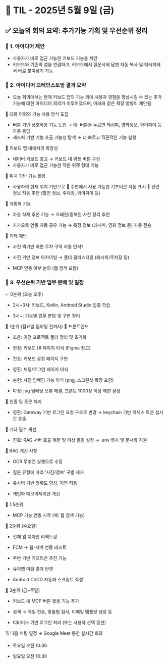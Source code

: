 # 📝 TIL - 2025년 5월 9일 (금)

## ✅ 오늘의 회의 요약: 추가기능 기획 및 우선순위 정리

### 🎀 1. 아이디어 제안
- 사용자가 바로 접근 가능한 키보드 기능을 제안
- 키보드와 기존의 앱을 연결하고, 키보드에서 질문시에 답변 자동 복사 및 메시지에서 바로 붙여넣기 가능

### 🎯 2. 아이디어 브레인스토밍 결과 요약
- 오늘 회의에서는 현재 키보드 앱의 기능 외에 사용자 경험을 향상시킬 수 있는 추가 기능에 대한 아이디어 회의가 이루어졌으며, 아래와 같은 확장 방향이 제안됨

🔘 대화 이외의 기능 사용 방식 도입
- 버튼 기반 상호작용 기능 도입
→ 예: 버튼을 누르면 레시피, 영화정보, 와이파이 등 자동 응답
- 제스처 기반 기능 호출 가능성 탐색
→ 더 빠르고 직관적인 기능 실행

🔘 키보드 앱 내에서의 확장성
- 네이버 키보드 참고 → 키보드 내 위젯 버튼 구성
- 사용자가 바로 접근 가능한 작은 위젯 형태 기능

🔘 위치 기반 기능 활용
- 사용자의 현재 위치 기반으로
🔸 주변에서 사용 가능한 기프티콘 자동 표시
🔸 관련 정보 자동 추천 (할인 정보, 주차장, 와이파이 등)

🔘 자동화 기능
- 자동 삭제 추천 기능
→ 오래된/중복된 사진 정리 추천

- 카카오톡 연동 자동 공유 기능
→ 특정 정보 (레시피, 영화 정보 등) 자동 전송

🔘 기타 제안
- 사진 찍기만 하면 주차 구역 자동 인식?

- 사진 기반 정보 아카이빙 → 폴더 클러스터링 (레시피/주차장 등)

- MCP 연동 여부 논의 (웹 검색 포함)


### 🧠 3. 우선순위 기반 업무 분배 및 일정
✅ 0순위 (오늘 오후)
- 2시~3시: 키보드, Kotlin, Android Studio 집중 학습

- 3시~: 기능별 업무 분담 및 구현 정리

🥇 1순위 (월요일 팀미팅 전까지)
🔹 프론트엔드
- 조은: 이전 프로젝트 폴더 정리 및 초기화

- 현정: 키보드 UI 페이지 이식 (Figma 참고)

- 진호: 키보드 설정 페이지 구현

- 영환: 채팅/로그인 페이지 이식

- 송헌: 사진 임베딩 기능 이식 (png, 스크린샷 확장 포함)

- 다정: jpg 임베딩 오류 해결, 프론트 1000장 이상 제한 설정

🔹 인증 및 토큰 처리
- 영환: Gateway 기반 로그인 요청 구조로 변경
→ keychain 기반 액세스 토큰 실시간 호출

🔹 기타 필수 개선
- 진호: RAG 서버 호출 제한 및 이상 알림 설정
→ .env 복사 및 문서화 지원

🔹 RAG 개선 사항
- OCR 무조건 실행으로 수정

- 질문 유형에 따라 ‘사진/정보’ 구별 제거

- 유사어 기반 정확도 향상, 지연 허용

- 개인화 메모이제이션 개선

🧩 1.5순위
- MCP 기능 연동 시작 (예: 웹 검색 기능)

🥈 2순위 (수요일)
- 전체 앱 디자인 리팩토링

- FCM → 웹-서버 연동 테스트

- 주변 기반 기프티콘 추천 기능

- 슈퍼앱 미팅 결과 반영

- Android CI/CD 자동화 스크립트 작성

🥉 3순위 (금~주말)
- 키보드 내 MCP 버튼 활용 기능 추가

- 검색 → 메일 전송, 맞춤법 검사, 이메일 템플릿 생성 등

- 디바이스 기반 로그인 처리 (또는 사용자 선택 옵션)

🗓️ 다음 미팅 일정 → Google Meet 통한 실시간 회의
- 토요일 오전 10:30

- 일요일 오전 10:30
